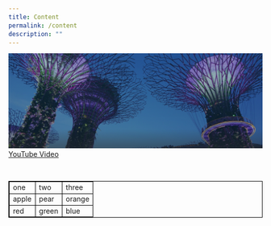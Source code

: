 ```yaml
---
title: Content
permalink: /content
description: ""
---
```

![image 1](/images/hero-banner.png)
[YouTube Video](https://www.youtube.com/watch?v=bMSBeeNf6oE&t=2s)

<html>
<head>
<style>
table, td {
  border: 1px solid black;
  border-collapse: collapse;
}
col {
    border-left: solid;
    border-right: solid
}
</style>
</head>
<body>
​
<table style="width:100%">
  <tr>
    <td>one</td>
    <td>two</td>
    <td>three</td>
  </tr>
  <tr>
    <td>apple</td>
    <td>pear</td>
    <td>orange</td>
  </tr>
  <tr>
    <td>red</td>
    <td>green</td>
    <td>blue</td>
  </tr>
</table>
</body>
<html>